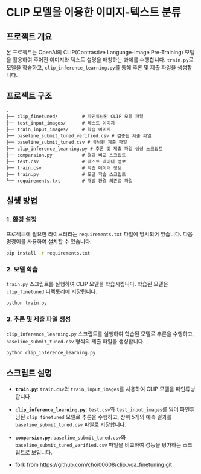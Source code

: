 # CLIP 모델을 이용한 이미지-텍스트 분류

## 프로젝트 개요

본 프로젝트는 OpenAI의 CLIP(Contrastive Language-Image Pre-Training) 모델을 활용하여 주어진 이미지와 텍스트 설명을 매칭하는 과제를 수행합니다. `train.py`로 모델을 학습하고, `clip_inference_learning.py`를 통해 추론 및 제출 파일을 생성합니다.

## 프로젝트 구조

```
.
├── clip_finetuned/         # 파인튜닝된 CLIP 모델 파일
├── test_input_images/      # 테스트 이미지
├── train_input_images/     # 학습 이미지
├── baseline_submit_tuned_verified.csv # 검증된 제출 파일
├── baseline_submit_tuned.csv # 튜닝된 제출 파일
├── clip_inference_learning.py # 추론 및 제출 파일 생성 스크립트
├── comparsion.py           # 결과 비교 스크립트
├── test.csv                # 테스트 데이터 정보
├── train.csv               # 학습 데이터 정보
├── train.py                # 모델 학습 스크립트
└── requirements.txt        # 개발 환경 의존성 파일
```

## 실행 방법

### 1. 환경 설정

프로젝트에 필요한 라이브러리는 `requirements.txt` 파일에 명시되어 있습니다. 다음 명령어를 사용하여 설치할 수 있습니다.

```bash
pip install -r requirements.txt
```

### 2. 모델 학습

`train.py` 스크립트를 실행하여 CLIP 모델을 학습시킵니다. 학습된 모델은 `clip_finetuned` 디렉토리에 저장됩니다.

```bash
python train.py
```

### 3. 추론 및 제출 파일 생성

`clip_inference_learning.py` 스크립트를 실행하여 학습된 모델로 추론을 수행하고, `baseline_submit_tuned.csv` 형식의 제출 파일을 생성합니다.

```bash
python clip_inference_learning.py
```

## 스크립트 설명

*   **`train.py`**: `train.csv`와 `train_input_images`를 사용하여 CLIP 모델을 파인튜닝합니다.
*   **`clip_inference_learning.py`**: `test.csv`와 `test_input_images`를 읽어 파인튜닝된 `clip_finetuned` 모델로 추론을 수행하고, 상위 5개의 예측 결과를 `baseline_submit_tuned.csv` 파일로 저장합니다.
*   **`comparsion.py`**: `baseline_submit_tuned.csv`와 `baseline_submit_tuned_verified.csv` 파일을 비교하여 성능을 평가하는 스크립트로 보입니다.

*   fork from https://github.com/choi00608/clip_vqa_finetuning.git
